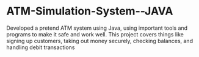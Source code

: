 # ATM-Simulation-System--JAVA
Developed a pretend ATM system using Java, using important tools and programs to make it safe and work well. This project covers things like signing up customers, taking out money securely, checking balances, and handling debit transactions

